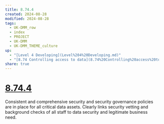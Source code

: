 ```yaml
---
title: 8.74.4
created: 2024-08-28
modified: 2024-08-28
tags:
  - UK-DMM_row
  - index
  - PROJECT
  - UK-DMM
  - UK-DMM_THEME_culture
up:
  - "[Level 4 Developing](Level%204%20Developing.md)"
  - "[8.74 Controlling access to data](8.74%20Controlling%20access%20to%20data.md)"
share: true
---
```

# [8.74.4](8.74.4.md)

Consistent and comprehensive security and security governance policies are in place for all critical data assets. Clearly links security vetting and background checks of all staff to data security and legitimate business need.
